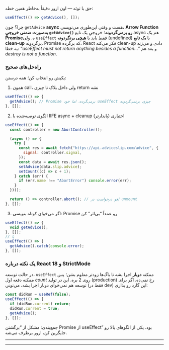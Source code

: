 حق با توئه — اون ارور دقیقاً به‌خاطر همین خطه:

```js
useEffect(() => getAdvice(), []);
```

چرا؟ چون `getAdvice` **async** هست و وقتی این‌طوری می‌نویسی، **Arrow Function به‌صورت ضمنی خروجیِ `getAdvice()` رو برمی‌گردونه**؛ خروجیِ یک تابع async هم یک **Promise**ه.
ولی `useEffect` فقط باید یا **هیچی برنگردونه** (undefined) یا **یک تابع clean-up** برگردونه. Promise که برگرده، React فکر می‌کنه clean-up دادی و می‌زنه به خطا: _“useEffect must not return anything besides a function…”_ و بعد هم _destroy is not a function_.

### راه‌حل‌های صحیح

یکیش رو انتخاب کن؛ همه درستن:

1. همون call، ولی داخل بلاک تا چیزی return نشه

```js
useEffect(() => {
  getAdvice(); // Promise برمی‌گرده، اما خود useEffect چیزی برنمی‌گردونه
}, []);
```

2. الگوی توصیه‌شده با IIFE async + cleanup اختیاری (پایدارتر)

```js
useEffect(() => {
  const controller = new AbortController();

  (async () => {
    try {
      const res = await fetch("https://api.adviceslip.com/advice", {
        signal: controller.signal,
      });
      const data = await res.json();
      setAdvice(data.slip.advice);
      setCount((c) => c + 1);
    } catch (err) {
      if (err.name !== "AbortError") console.error(err);
    }
  })();

  return () => controller.abort(); // لغو درخواست در unmount
}, []);
```

3. اگر می‌خوای کوتاه بنویسی: Promise رو عمداً “بی‌اثر” کن

```js
useEffect(() => {
  void getAdvice();
}, []);
// یا
useEffect(() => {
  getAdvice().catch(console.error);
}, []);
```

### یک نکته درباره React 18 و StrictMode

در حالت توسعه، `useEffect` ممکنه **دوبار** اجرا بشه تا باگ‌ها زودتر معلوم بشن؛ پس ممکنه دفعه اول _count_ روی 2 بره. این در تولید (production) رخ نمی‌ده. اگر برای توسعه هم نمی‌خوای دوبار اجرا بشه، می‌تونی (فقط در dev) این گارد رو بذاری:

```js
const didRun = useRef(false);
useEffect(() => {
  if (didRun.current) return;
  didRun.current = true;
  getAdvice();
}, []);
```

جمع‌بندی: مشکل از “برگشتن Promise از useEffect” بود. یکی از الگوهای بالا رو جایگزین کن، ارور برطرف می‌شه.

---

---

